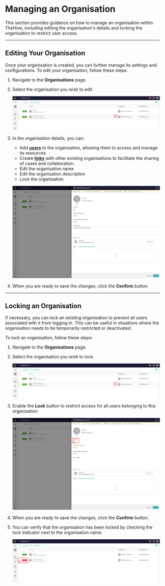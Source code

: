 # Managing an Organisation

This section provides guidance on how to manage an organisation within TheHive, including editing the organisation's details and locking the organisation to restrict user access.

---

## Editing Your Organisation

Once your organisation is created, you can further manage its settings and configurations. To edit your organisation, follow these steps:

1. Navigate to the **Organisations** page.
2. Select the organisation you wish to edit.

    ![Edit Organisation - 1](./images/organisations-edit.png)

3. In the organisation details, you can:
    - Add [**users**](./accounts.md) to the organisation, allowing them to access and manage its resources 
    - Create [**links**](./organisation-links.md) with other existing organisations to facilitate the sharing of cases and collaboration.
    - Edit the organisation name
    - Edit the organisation description
    - Lock the organisation

    ![Edit Organisation - 2](./images/organisations-3.png)

4. When you are ready to save the changes, click the **Confirm** button.

---

## Locking an Organisation

If necessary, you can lock an existing organisation to prevent all users associated with it from logging in. This can be useful in situations where the organisation needs to be temporarily restricted or deactivated.

To lock an organisation, follow these steps:

1. Navigate to the **Organisations** page.
2. Select the organisation you wish to lock.

    ![Edit Organisation - 1](./images/organisations-edit.png)

3. Enable the **Lock** button to restrict access for all users belonging to this organisation.

    ![Lock Organisation](./images/organisations-lock.png)

4. When you are ready to save the changes, click the **Confirm** button.

4. You can verify that the organisation has been locked by checking the lock indicator next to the organisation name.

    ![Verify Lock](./images/organisations-lock-verify.png)

&nbsp;